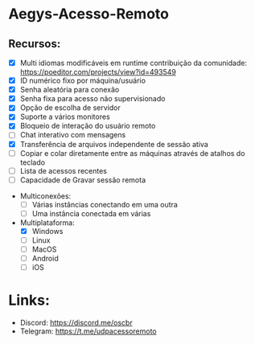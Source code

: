 # Aegys-Acesso-Remoto

## Recursos:
- [x] Multi idiomas modificáveis em runtime contribuição da comunidade: https://poeditor.com/projects/view?id=493549
- [x] ID numérico fixo por máquina/usuário
- [x] Senha aleatória para conexão
- [x] Senha fixa para acesso não supervisionado
- [x] Opção de escolha de servidor
- [x] Suporte a vários monitores
- [x] Bloqueio de interação do usuário remoto
- [ ] Chat interativo com mensagens
- [x] Transferência de arquivos independente de sessão ativa
- [ ] Copiar e colar diretamente entre as máquinas através de atalhos do teclado
- [ ] Lista de acessos recentes
- [ ] Capacidade de Gravar sessão remota
- Multiconexões:
  - [ ] Várias instâncias conectando em uma outra
  - [ ] Uma instância conectada em várias
- Multiplataforma:
  - [x] Windows
  - [ ] Linux
  - [ ] MacOS
  - [ ] Android
  - [ ] iOS

# Links:
* Discord: https://discord.me/oscbr
* Telegram: https://t.me/udpacessoremoto
